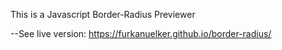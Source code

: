 This is a Javascript Border-Radius Previewer

--See live version: https://furkanuelker.github.io/border-radius/
    
